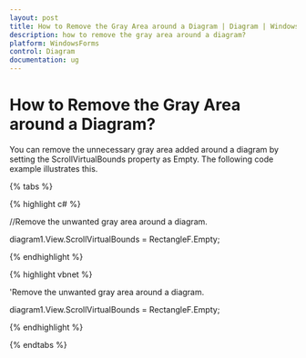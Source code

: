 ```yaml
---
layout: post
title: How to Remove the Gray Area around a Diagram | Diagram | WindowsForms | Syncfusion
description: how to remove the gray area around a diagram?
platform: WindowsForms
control: Diagram
documentation: ug
---
```


# How to Remove the Gray Area around a Diagram?

You can remove the unnecessary gray area added around a diagram by setting the ScrollVirtualBounds property as Empty. The following code example illustrates this.

{% tabs %}

{% highlight c# %}

//Remove the unwanted gray area around a diagram.

diagram1.View.ScrollVirtualBounds = RectangleF.Empty;

{% endhighlight %}

{% highlight vbnet %}

'Remove the unwanted gray area around a diagram.

diagram1.View.ScrollVirtualBounds = RectangleF.Empty;

{% endhighlight %}

{% endtabs %}

